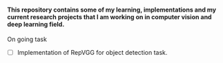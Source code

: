 #### This repository contains some of my learning, implementations and my current research projects that I am working on in computer vision and deep learning field. 

On going task
- [ ] Implementation of RepVGG for object detection task.
